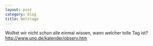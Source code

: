 ```yaml
---
layout: post
category: blog
title: Welttage
---
```


Wolltet wir nicht schon alle einmal wissen, wann welcher tolle Tag ist?  
http://www.uno.de/kalender/observ.htm
